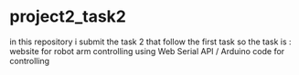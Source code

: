 # project2_task2
in this repository i submit the task 2 that follow the first task 
so the task is : website for robot arm controlling using Web Serial API / Arduino code for controlling 
